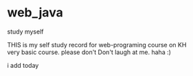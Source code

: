 # web_java
 study myself

THIS is my self study record for web-programing course on KH <br>
very basic course. please don't Don't laugh at me. haha :) 


i add today 